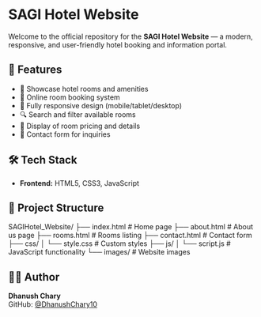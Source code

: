 # SAGI Hotel Website

Welcome to the official repository for the **SAGI Hotel Website** — a modern, responsive, and user-friendly hotel booking and information portal.

## 🚀 Features

- 🏨 Showcase hotel rooms and amenities  
- 📅 Online room booking system  
- 📱 Fully responsive design (mobile/tablet/desktop)  
- 🔍 Search and filter available rooms  
- 🧾 Display of room pricing and details  
- 📧 Contact form for inquiries  

## 🛠️ Tech Stack

- **Frontend:** HTML5, CSS3, JavaScript  

## 📁 Project Structure

SAGIHotel_Website/
├── index.html           # Home page
├── about.html           # About us page
├── rooms.html           # Rooms listing
├── contact.html         # Contact form
├── css/
│   └── style.css        # Custom styles
├── js/
│   └── script.js        # JavaScript functionality
└── images/              # Website images


## 🙋‍♂️ Author

**Dhanush Chary**  
GitHub: [@DhanushChary10](https://github.com/DhanushChary10)
